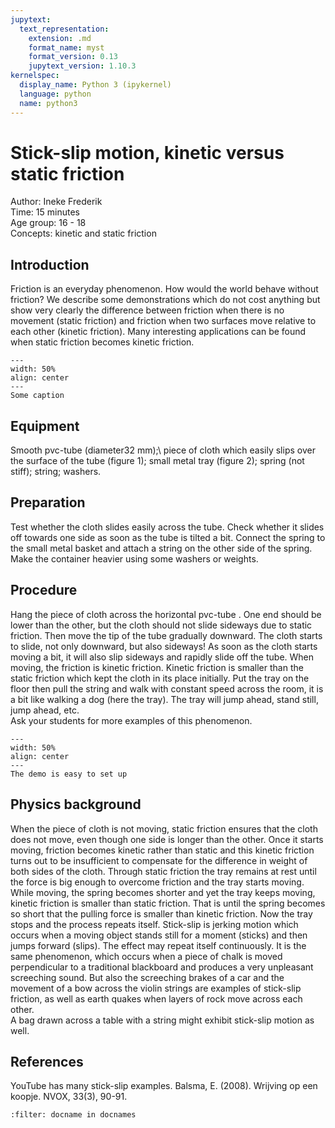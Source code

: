 ```yaml
---
jupytext:
  text_representation:
    extension: .md
    format_name: myst
    format_version: 0.13
    jupytext_version: 1.10.3
kernelspec:
  display_name: Python 3 (ipykernel)
  language: python
  name: python3
---
```


# Stick-slip motion, kinetic versus static friction


Author:     Ineke Frederik\
Time:	  	  15 minutes\
Age group:	16 - 18\
Concepts:	  kinetic and static friction

## Introduction
Friction is an everyday phenomenon. How would the world behave without friction? We describe some demonstrations which do not cost anything but show very clearly the difference between friction when there is no movement (static friction) and friction when two surfaces move relative to each other (kinetic friction). Many interesting applications can be found when static friction becomes kinetic friction.   

```{figure} demo14_figure1.jpg
---
width: 50%
align: center
---
Some caption
```

## Equipment
Smooth pvc-tube (diameter32 mm);\ 
piece of cloth which easily slips over the surface of the tube (figure 1); small metal tray  (figure 2); 
spring (not stiff); 
string; 
washers.  

## Preparation
Test whether the cloth slides easily across the tube. Check whether it slides off towards one side as soon as the tube is tilted a bit. 
Connect the spring to the small metal basket and attach a string on the other side of the spring. Make the container heavier using some washers or weights. 


## Procedure
Hang the piece of cloth across the horizontal pvc-tube . One end should be lower than the other, but the cloth should not slide sideways due to static friction. Then move the tip of the tube gradually downward. The cloth starts to slide, not only downward, but also sideways! As soon as the cloth starts moving a bit, it will also slip sideways and rapidly slide off the tube. When moving, the friction is kinetic friction. Kinetic friction is smaller than the static friction which kept the cloth in its place initially. 
Put the tray on the floor then pull the string and walk with constant speed across the room, it is a bit like walking a dog (here the tray). The tray will jump ahead, stand still, jump ahead, etc.  
Ask your students for more examples of this phenomenon.

```{figure} demo14_figure2.jpg
---
width: 50%
align: center
---
The demo is easy to set up
```

## Physics background
When the piece of cloth is not moving, static friction ensures that the cloth does not move, even though one side is longer than the other. Once it starts moving, friction becomes kinetic rather than static and this kinetic friction turns out to be insufficient to compensate for the difference in weight of both sides of the cloth. 
Through static friction the tray remains at rest until the force is big enough to overcome friction and the tray starts moving. While moving, the spring becomes shorter and yet the tray keeps moving, kinetic friction is smaller than static friction. That is until the spring becomes so short that the pulling force is smaller than kinetic friction. Now the tray stops and the process repeats itself. 
Stick-slip is jerking motion which occurs when a moving object stands still for a moment (sticks) and then jumps forward (slips). The effect may repeat itself continuously. It is the same phenomenon, which occurs when a piece of chalk is moved perpendicular to a traditional blackboard and produces a very unpleasant screeching sound. But also the screeching brakes of a car and the movement of a bow across the violin strings are examples of stick-slip friction, as well as earth quakes when layers of rock move across each other.   
A bag drawn across a table with a string might exhibit stick-slip motion as well.


## References
YouTube has many stick-slip examples.
Balsma, E. (2008). Wrijving op een koopje. NVOX, 33(3), 90-91. 
 

```{bibliography}
:filter: docname in docnames
```
